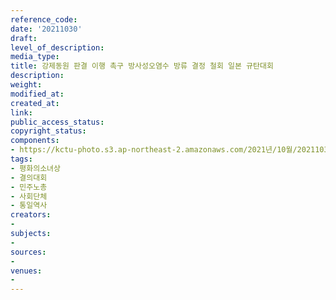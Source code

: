 ```yaml
---
reference_code: 
date: '20211030'
draft: 
level_of_description: 
media_type: 
title: 강제동원 판결 이행 촉구 방사성오염수 방류 결정 철회 일본 규탄대회
description: 
weight: 
modified_at: 
created_at: 
link: 
public_access_status: 
copyright_status: 
components:
- https://kctu-photo.s3.ap-northeast-2.amazonaws.com/2021년/10월/20211030-강제동원+판결+이행+촉구+방사성오염수+방류+결정+철회+일본+규탄대회_평화의소녀상_결의대회_민주노총_사회단체_통일역사/_1D20024.jpg
tags:
- 평화의소녀상
- 결의대회
- 민주노총
- 사회단체
- 통일역사
creators:
- 
subjects:
- 
sources:
- 
venues:
- 
---
```

